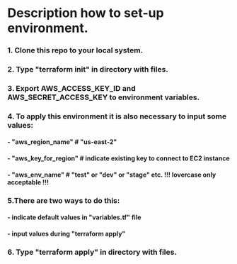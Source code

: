 # Description how to set-up environment.

### 1. Clone this repo to your local system.

### 2. Type "terraform init" in directory with files.

### 3. Export AWS_ACCESS_KEY_ID and AWS_SECRET_ACCESS_KEY to environment variables.

### 4. To apply this environment it is also necessary to input some values:
#### - "aws_region_name"     # "us-east-2"
#### - "aws_key_for_region"  #  indicate existing key to connect to EC2 instance
#### - "aws_env_name"        # "test" or "dev" or "stage" etc. !!! lovercase only acceptable !!!

### 5.There are two ways to do this:
#### - indicate default values in "variables.tf" file
#### - input values during "terraform apply"

### 6. Type "terraform apply" in directory with files.
 

